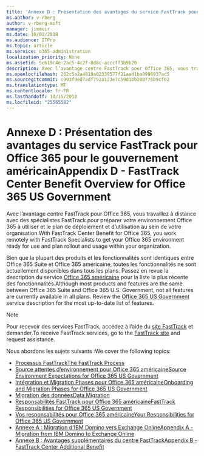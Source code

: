 ```yaml
---
title: 'Annexe D : Présentation des avantages du service FastTrack pour Office 365 pour le gouvernement américain'
ms.author: v-rberg
author: v-rberg-msft
manager: jimmuir
ms.date: 10/01/2018
ms.audience: ITPro
ms.topic: article
ms.service: o365-administration
localization_priority: None
ms.assetid: 5c619c4e-2ac5-4c2f-8d8c-acccff3b9b20
description: Avec l’avantage centre FastTrack pour Office 365, vous travaillez à distance avec des spécialistes FastTrack pour préparer votre environnement Office 365 à utiliser et le plan de déploiement et d’utilisation au sein de votre organisation.
ms.openlocfilehash: 262c5a2a4819a02339577f21aad1ba0996937ac5
ms.sourcegitcommit: c993f9ed7adf792a123e7c59d1bb280776b9cf02
ms.translationtype: MT
ms.contentlocale: fr-FR
ms.lasthandoff: 10/15/2018
ms.locfileid: "25565582"
---
```

# <a name="appendix-d---fasttrack-center-benefit-overview-for-office-365-us-government"></a><span data-ttu-id="d5a6e-103">Annexe D : Présentation des avantages du service FastTrack pour Office 365 pour le gouvernement américain</span><span class="sxs-lookup"><span data-stu-id="d5a6e-103">Appendix D - FastTrack Center Benefit Overview for Office 365 US Government</span></span>

<span data-ttu-id="d5a6e-104">Avec l’avantage centre FastTrack pour Office 365, vous travaillez à distance avec des spécialistes FastTrack pour préparer votre environnement Office 365 à utiliser et le plan de déploiement et d’utilisation au sein de votre organisation.</span><span class="sxs-lookup"><span data-stu-id="d5a6e-104">With FastTrack Center Benefit for Office 365, you work remotely with FastTrack Specialists to get your Office 365 environment ready for use and plan rollout and usage within your organization.</span></span> 
  
<span data-ttu-id="d5a6e-p101">Bien que la plupart des produits et les fonctionnalités sont identiques entre Office 365 Suite et Office 365 américaine, toutes les fonctionnalités ne sont actuellement disponibles dans tous les plans. Passez en revue la description du service [Office 365 américaine](https://aka.ms/aboutgovcloud) pour la liste la plus récente des fonctionnalités.</span><span class="sxs-lookup"><span data-stu-id="d5a6e-p101">Although most products and features are the same between Office 365 Suite and Office 365 U.S. Government, not all features are currently available in all plans. Review the [Office 365 US Government](https://aka.ms/aboutgovcloud) service description for the most up-to-date list of features.</span></span>

> [!NOTE]
> <span data-ttu-id="d5a6e-107">Pour recevoir des services FastTrack, accédez à l’aide du [site FastTrack](https://go.microsoft.com/fwlink/?linkid=780698) et demander.</span><span class="sxs-lookup"><span data-stu-id="d5a6e-107">To receive FastTrack services, go to the [FastTrack site](https://go.microsoft.com/fwlink/?linkid=780698) and request assistance.</span></span>  

<span data-ttu-id="d5a6e-108">Nous abordons les sujets suivants :</span><span class="sxs-lookup"><span data-stu-id="d5a6e-108">We cover the following topics:</span></span>
- [<span data-ttu-id="d5a6e-109">Processus FastTrack</span><span class="sxs-lookup"><span data-stu-id="d5a6e-109">The FastTrack Process</span></span>](O365-fasttrack-process.md) 
- [<span data-ttu-id="d5a6e-110">Source attentes d’environnement pour Office 365 américaine</span><span class="sxs-lookup"><span data-stu-id="d5a6e-110">Source Environment Expectations for Office 365 US Government</span></span>](US-Gov-appendix-source-environment-expectations.md)   
- [<span data-ttu-id="d5a6e-111">Intégration et Migration Phases pour Office 365 américaine</span><span class="sxs-lookup"><span data-stu-id="d5a6e-111">Onboarding and Migration Phases for Office 365 US Government</span></span>](US-Gov-appendix-onboarding-and-migration.md)
- [<span data-ttu-id="d5a6e-112">Migration des données</span><span class="sxs-lookup"><span data-stu-id="d5a6e-112">Data Migration</span></span>](O365-data-migration.md)    
- [<span data-ttu-id="d5a6e-113">Responsabilités FastTrack pour Office 365 américaine</span><span class="sxs-lookup"><span data-stu-id="d5a6e-113">FastTrack Responsibilities for Office 365 US Government</span></span>](US-Gov-appendix-fasttrack-responsibilities.md)   
- [<span data-ttu-id="d5a6e-114">Vos responsabilités pour Office 365 américaine</span><span class="sxs-lookup"><span data-stu-id="d5a6e-114">Your Responsibilities for Office 365 US Government</span></span>](US-Gov-appendix-your-responsibilities.md) 
- [<span data-ttu-id="d5a6e-115">Annexe A : Migration d'IBM Domino vers Exchange Online</span><span class="sxs-lookup"><span data-stu-id="d5a6e-115">Appendix A - Migration from IBM Domino to Exchange Online</span></span>](O365-from-ibm-domino-to-exchange-online.md)   
- [<span data-ttu-id="d5a6e-116">Annexe B : Avantages supplémentaires du centre FastTrack</span><span class="sxs-lookup"><span data-stu-id="d5a6e-116">Appendix B - FastTrack Center Additional Benefit</span></span>](O365-fasttrack-additional-benefits.md)


